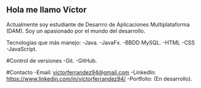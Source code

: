 ## Hola me llamo Víctor
Actualmente soy estudiante de Desarrro de Aplicaciones Multiplataforma (DAM). Soy un apasionado por el mundo del desarrollo.

Tecnologías que más manejo:
-Java.
-JavaFx.
-BBDD MySQL.
-HTML
-CSS
-JavaScript.

#Control de versiones
-Git.
-GitHub.

#Contacto
-Email: victorferrandez94@gmail.com
-LinkedIn: https://www.linkedin.com/in/victorferrandez94/
-Portfolio: (En desarrollo).





<!--
**vicferbal/vicferbal** is a ✨ _special_ ✨ repository because its `README.md` (this file) appears on your GitHub profile.

Here are some ideas to get you started:

- 🔭 I’m currently working on ...
- 🌱 I’m currently learning ...
- 👯 I’m looking to collaborate on ...
- 🤔 I’m looking for help with ...
- 💬 Ask me about ...
- 📫 How to reach me: ...
- 😄 Pronouns: ...
- ⚡ Fun fact: ...
-->

